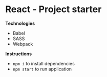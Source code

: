 # React - Project starter

**Technologies**

- Babel
- SASS
- Webpack

**Instructions**

- `npm i` to install dependencies
- `npm start` to run application